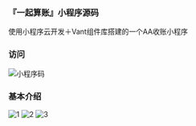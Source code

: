 ### 『一起算账』小程序源码

使用小程序云开发＋Vant组件库搭建的一个AA收账小程序

### 访问

![小程序码](https://677a-gzhiyi-154dd4-1256703754.tcb.qcloud.la/WechatIMG94.jpeg?sign=7cf242ec4002feb14c816e55d267d9ec&t=1557658425)

### 基本介绍
![1](http://wx3.sinaimg.cn/large/0060lm7Tly1g22e0mt8csj30n01ds12z.jpg)
![2](http://wx1.sinaimg.cn/large/0060lm7Tly1g22e0n54u5j30n01ds499.jpg)
![3](http://wx1.sinaimg.cn/large/0060lm7Tly1g22e0p09myj30n01dsh6t.jpg)
